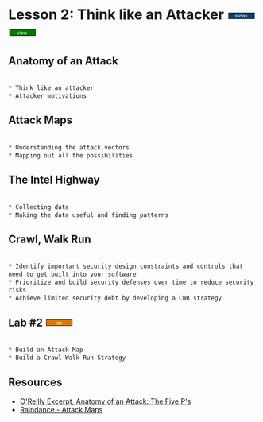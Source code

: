 # Lesson 2: Think like an Attacker [![slides](../_images/slides-clean.png)](slides/may-DSO-bootcamp-week-one-lesson-two.pdf)[![view](../_images/view-clean.png)]()



## Anatomy of an Attack 

```

* Think like an attacker
* Attacker motivations

```

## Attack Maps 

```

* Understanding the attack vectors
* Mapping out all the possibilities

```

## The Intel Highway 

```

* Collecting data
* Making the data useful and finding patterns

```

## Crawl, Walk Run 

```

* Identify important security design constraints and controls that need to get built into your software
* Prioritize and build security defenses over time to reduce security risks
* Achieve limited security debt by developing a CWR strategy

```


## Lab #2 [![slides](../_images/lab-clean.png)]()

```

* Build an Attack Map
* Build a Crawl Walk Run Strategy
```

## Resources

* [O'Reilly Excerpt, Anatomy of an Attack: The Five P's](http://www.onjava.com/pub/a/security/excerpt/SnortandIDSTools_chap1/index.html)
* [Raindance - Attack Maps](https://github.com/devsecops/raindance)
